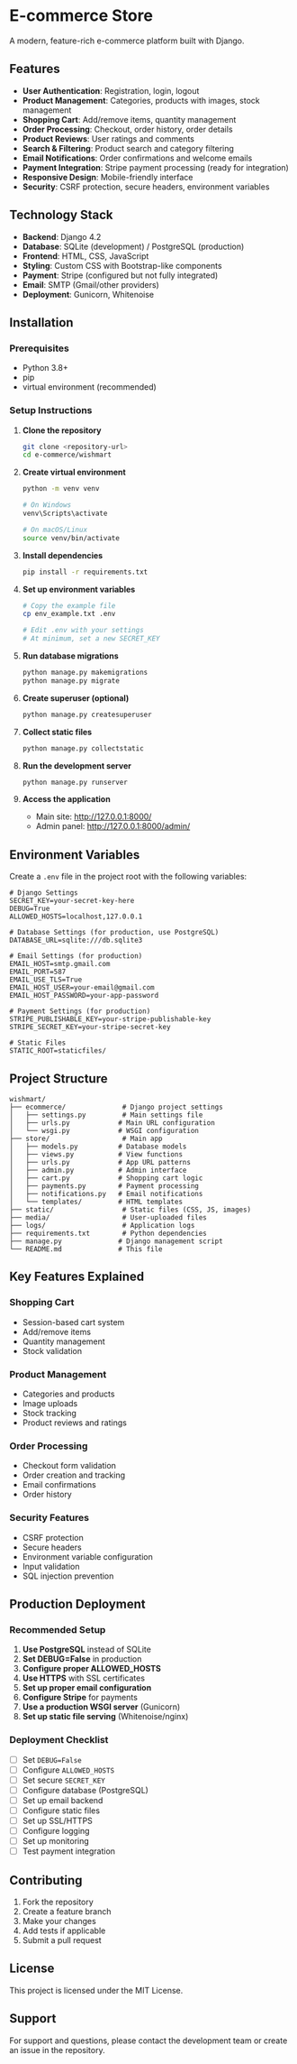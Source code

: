 # E-commerce Store

A modern, feature-rich e-commerce platform built with Django.

## Features

- **User Authentication**: Registration, login, logout
- **Product Management**: Categories, products with images, stock management
- **Shopping Cart**: Add/remove items, quantity management
- **Order Processing**: Checkout, order history, order details
- **Product Reviews**: User ratings and comments
- **Search & Filtering**: Product search and category filtering
- **Email Notifications**: Order confirmations and welcome emails
- **Payment Integration**: Stripe payment processing (ready for integration)
- **Responsive Design**: Mobile-friendly interface
- **Security**: CSRF protection, secure headers, environment variables

## Technology Stack

- **Backend**: Django 4.2
- **Database**: SQLite (development) / PostgreSQL (production)
- **Frontend**: HTML, CSS, JavaScript
- **Styling**: Custom CSS with Bootstrap-like components
- **Payment**: Stripe (configured but not fully integrated)
- **Email**: SMTP (Gmail/other providers)
- **Deployment**: Gunicorn, Whitenoise

## Installation

### Prerequisites

- Python 3.8+
- pip
- virtual environment (recommended)

### Setup Instructions

1. **Clone the repository**
   ```bash
   git clone <repository-url>
   cd e-commerce/wishmart
   ```

2. **Create virtual environment**
   ```bash
   python -m venv venv
   
   # On Windows
   venv\Scripts\activate
   
   # On macOS/Linux
   source venv/bin/activate
   ```

3. **Install dependencies**
   ```bash
   pip install -r requirements.txt
   ```

4. **Set up environment variables**
   ```bash
   # Copy the example file
   cp env_example.txt .env
   
   # Edit .env with your settings
   # At minimum, set a new SECRET_KEY
   ```

5. **Run database migrations**
   ```bash
   python manage.py makemigrations
   python manage.py migrate
   ```

6. **Create superuser (optional)**
   ```bash
   python manage.py createsuperuser
   ```

7. **Collect static files**
   ```bash
   python manage.py collectstatic
   ```

8. **Run the development server**
   ```bash
   python manage.py runserver
   ```

9. **Access the application**
   - Main site: http://127.0.0.1:8000/
   - Admin panel: http://127.0.0.1:8000/admin/

## Environment Variables

Create a `.env` file in the project root with the following variables:

```env
# Django Settings
SECRET_KEY=your-secret-key-here
DEBUG=True
ALLOWED_HOSTS=localhost,127.0.0.1

# Database Settings (for production, use PostgreSQL)
DATABASE_URL=sqlite:///db.sqlite3

# Email Settings (for production)
EMAIL_HOST=smtp.gmail.com
EMAIL_PORT=587
EMAIL_USE_TLS=True
EMAIL_HOST_USER=your-email@gmail.com
EMAIL_HOST_PASSWORD=your-app-password

# Payment Settings (for production)
STRIPE_PUBLISHABLE_KEY=your-stripe-publishable-key
STRIPE_SECRET_KEY=your-stripe-secret-key

# Static Files
STATIC_ROOT=staticfiles/
```

## Project Structure

```
wishmart/
├── ecommerce/              # Django project settings
│   ├── settings.py         # Main settings file
│   ├── urls.py            # Main URL configuration
│   └── wsgi.py            # WSGI configuration
├── store/                  # Main app
│   ├── models.py          # Database models
│   ├── views.py           # View functions
│   ├── urls.py            # App URL patterns
│   ├── admin.py           # Admin interface
│   ├── cart.py            # Shopping cart logic
│   ├── payments.py        # Payment processing
│   ├── notifications.py   # Email notifications
│   └── templates/         # HTML templates
├── static/                 # Static files (CSS, JS, images)
├── media/                  # User-uploaded files
├── logs/                   # Application logs
├── requirements.txt        # Python dependencies
├── manage.py              # Django management script
└── README.md              # This file
```

## Key Features Explained

### Shopping Cart
- Session-based cart system
- Add/remove items
- Quantity management
- Stock validation

### Product Management
- Categories and products
- Image uploads
- Stock tracking
- Product reviews and ratings

### Order Processing
- Checkout form validation
- Order creation and tracking
- Email confirmations
- Order history

### Security Features
- CSRF protection
- Secure headers
- Environment variable configuration
- Input validation
- SQL injection prevention

## Production Deployment

### Recommended Setup

1. **Use PostgreSQL** instead of SQLite
2. **Set DEBUG=False** in production
3. **Configure proper ALLOWED_HOSTS**
4. **Use HTTPS** with SSL certificates
5. **Set up proper email configuration**
6. **Configure Stripe** for payments
7. **Use a production WSGI server** (Gunicorn)
8. **Set up static file serving** (Whitenoise/nginx)

### Deployment Checklist

- [ ] Set `DEBUG=False`
- [ ] Configure `ALLOWED_HOSTS`
- [ ] Set secure `SECRET_KEY`
- [ ] Configure database (PostgreSQL)
- [ ] Set up email backend
- [ ] Configure static files
- [ ] Set up SSL/HTTPS
- [ ] Configure logging
- [ ] Set up monitoring
- [ ] Test payment integration

## Contributing

1. Fork the repository
2. Create a feature branch
3. Make your changes
4. Add tests if applicable
5. Submit a pull request

## License

This project is licensed under the MIT License.

## Support

For support and questions, please contact the development team or create an issue in the repository. 